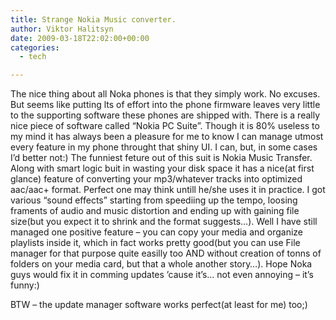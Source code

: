 ```yaml
---
title: Strange Nokia Music converter.
author: Viktor Halitsyn
date: 2009-03-18T22:02:00+00:00
categories:
  - tech

---
```

The nice thing about all Noka phones is that they simply work. No excuses. But seems like putting lts of effort into the phone firmware leaves very little to the supporting software these phones are shipped with. There is a really nice piece of software called &#8220;Nokia PC Suite&#8221;. Though it is 80% useless to my mind it has always been a pleasure for me to know I can manage utmost every feature in my phone throught that shiny UI. I can, but, in some cases I&#8217;d better not:) The funniest feture out of this suit is Nokia Music Transfer. Along with smart logic buit in wasting your disk space it has a nice(at first glance) feature of converting your mp3/whatever tracks into optimized aac/aac+ format. Perfect one may think untill he/she uses it in practice. I got various &#8220;sound effects&#8221; starting from speediing up the tempo, loosing framents of audio and music distortion and ending up with gaining file size(but you expect it to shrink and the format suggests&#8230;). Well I have still managed one positive feature &#8211; you can copy your media and organize playlists inside it, which in fact works pretty good(but you can use File manager for that purpose quite easilly too AND without creation of tonns of folders on your media card, but that a whole another story&#8230;). Hope Noka guys would fix it in comming updates &#8217;cause it&#8217;s&#8230; not even annoying &#8211; it&#8217;s funny:) 

<div>
  BTW &#8211; the update manager software works perfect(at least for me) too;)
</div>